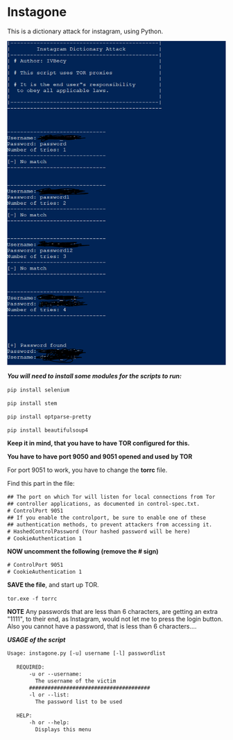 # Instagone

This is a dictionary attack for instagram, using Python.

![Insta prev](images/insta.png)


***You will need to install some modules for the scripts to run:***

 ```pip install selenium ```
 
 ```pip install stem  ```
 
 ```pip install optparse-pretty```
 
 ```pip install beautifulsoup4```
 
 **Keep it in mind, that you have to have TOR configured for this.**
 
 **You have to have port 9050 and 9051 opened and used by TOR**
 
 
 For port 9051 to work, you have to change the **torrc** file.
 
 Find this part in the file:
 ```
 ## The port on which Tor will listen for local connections from Tor
## controller applications, as documented in control-spec.txt.
# ControlPort 9051
## If you enable the controlport, be sure to enable one of these
## authentication methods, to prevent attackers from accessing it.
# HashedControlPassword (Your hashed password will be here)
# CookieAuthentication 1
 ```
 
 **NOW uncomment the following (remove the # sign)**
 
 ```
 # ControlPort 9051
# CookieAuthentication 1
 ```
 
 **SAVE the file**, and start up TOR.
 
 ```tor.exe -f torrc```
 
 **NOTE**  Any passwords that are less than 6 characters, are getting an extra "1111", to their end, as Instagram, would not let me to press the login button. Also you cannot have a password, that is less than 6 characters....
 
 ***USAGE of the script***
 
 ``` 
 Usage: instagone.py [-u] username [-l] passwordlist

    REQUIRED:
        -u or --username: 
          The username of the victim
        #######################################
        -l or --list: 
          The password list to be used 

    HELP:
        -h or --help:
          Displays this menu
          
```
